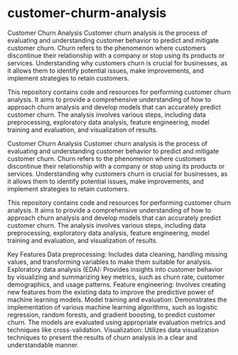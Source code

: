 # customer-churm-analysis
Customer Churn Analysis
Customer churn analysis is the process of evaluating and understanding customer behavior to predict and mitigate customer churn. Churn refers to the phenomenon where customers discontinue their relationship with a company or stop using its products or services. Understanding why customers churn is crucial for businesses, as it allows them to identify potential issues, make improvements, and implement strategies to retain customers.

This repository contains code and resources for performing customer churn analysis. It aims to provide a comprehensive understanding of how to approach churn analysis and develop models that can accurately predict customer churn. The analysis involves various steps, including data preprocessing, exploratory data analysis, feature engineering, model training and evaluation, and visualization of results.

Customer Churn Analysis
Customer churn analysis is the process of evaluating and understanding customer behavior to predict and mitigate customer churn. Churn refers to the phenomenon where customers discontinue their relationship with a company or stop using its products or services. Understanding why customers churn is crucial for businesses, as it allows them to identify potential issues, make improvements, and implement strategies to retain customers.

This repository contains code and resources for performing customer churn analysis. It aims to provide a comprehensive understanding of how to approach churn analysis and develop models that can accurately predict customer churn. The analysis involves various steps, including data preprocessing, exploratory data analysis, feature engineering, model training and evaluation, and visualization of results.

Key Features
Data preprocessing: Includes data cleaning, handling missing values, and transforming variables to make them suitable for analysis.
Exploratory data analysis (EDA): Provides insights into customer behavior by visualizing and summarizing key metrics, such as churn rate, customer demographics, and usage patterns.
Feature engineering: Involves creating new features from the existing data to improve the predictive power of machine learning models.
Model training and evaluation: Demonstrates the implementation of various machine learning algorithms, such as logistic regression, random forests, and gradient boosting, to predict customer churn. The models are evaluated using appropriate evaluation metrics and techniques like cross-validation.
Visualization: Utilizes data visualization techniques to present the results of churn analysis in a clear and understandable manner.
